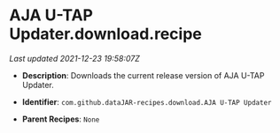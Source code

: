 # AJA U-TAP Updater.download.recipe

_Last updated 2021-12-23 19:58:07Z_

- **Description**: Downloads the current release version of AJA U-TAP Updater.

- **Identifier**: `com.github.dataJAR-recipes.download.AJA U-TAP Updater`

- **Parent Recipes**: `None`